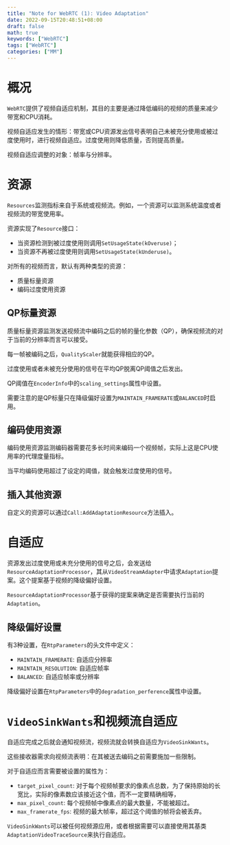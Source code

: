```yaml
---
title: "Note for WebRTC (1): Video Adaptation"
date: 2022-09-15T20:48:51+08:00
draft: false
math: true
keywords: ["WebRTC"]
tags: ["WebRTC"]
categories: ["MM"]
---
```


# 概况

`WebRTC`提供了视频自适应机制，其目的主要是通过降低编码的视频的质量来减少带宽和CPU消耗。

视频自适应发生的情形：带宽或CPU资源发出信号表明自己未被充分使用或被过度使用时，进行视频自适应。过度使用则降低质量，否则提高质量。

视频自适应调整的对象：帧率与分辨率。

# 资源

`Resources`监测指标来自于系统或视频流。例如，一个资源可以监测系统温度或者视频流的带宽使用率。

资源实现了`Resource`接口：

+ 当资源检测到被过度使用则调用`SetUsageState(kOveruse)`；
+ 当资源不再被过度使用则调用`SetUsageState(kUnderuse)`。

对所有的视频而言，默认有两种类型的资源：

+ 质量标量资源
+ 编码过度使用资源

## QP标量资源

质量标量资源监测发送视频流中编码之后的帧的量化参数（QP），确保视频流的对于当前的分辨率而言可以接受。

每一帧被编码之后，`QualityScaler`就能获得相应的QP。

过度使用或者未被充分使用的信号在平均QP脱离QP阈值之后发出。

QP阈值在`EncoderInfo`中的`scaling_settings`属性中设置。

需要注意的是QP标量只在降级偏好设置为`MAINTAIN_FRAMERATE`或`BALANCED`时启用。

## 编码使用资源

编码使用资源监测编码器需要花多长时间来编码一个视频帧，实际上这是CPU使用率的代理度量指标。

当平均编码使用超过了设定的阈值，就会触发过度使用的信号。

## 插入其他资源

自定义的资源可以通过`Call:AddAdaptationResource`方法插入。

# 自适应

资源发出过度使用或未充分使用的信号之后，会发送给`ResourceAdaptationProcessor`，其从`VideoStreamAdapter`中请求`Adaptation`提案。这个提案基于视频的降级偏好设置。

`ResourceAdaptationProcessor`基于获得的提案来确定是否需要执行当前的`Adaptation`。

## 降级偏好设置

有3种设置，在`RtpParameters`的头文件中定义：

+ `MAINTAIN_FRAMERATE`: 自适应分辨率
+ `MAINTAIN_RESOLUTION`: 自适应帧率
+ `BALANCED`: 自适应帧率或分辨率

降级偏好设置在`RtpParameters`中的`degradation_perference`属性中设置。

# `VideoSinkWants`和视频流自适应

自适应完成之后就会通知视频流，视频流就会转换自适应为`VideoSinkWants`。

这些接收器需求向视频流表明：在其被送去编码之前需要施加一些限制。

对于自适应而言需要被设置的属性为：

+ `target_pixel_count`: 对于每个视频帧要求的像素点总数，为了保持原始的长宽比，实际的像素数应该接近这个值，而不一定要精确相等，
+ `max_pixel_count`: 每个视频帧中像素点的最大数量，不能被超过。
+ `max_framerate_fps`: 视频的最大帧率，超过这个阈值的帧将会被丢弃。

`VideoSinkWants`可以被任何视频源应用，或者根据需要可以直接使用其基类`AdaptationVideoTraceSource`来执行自适应。
